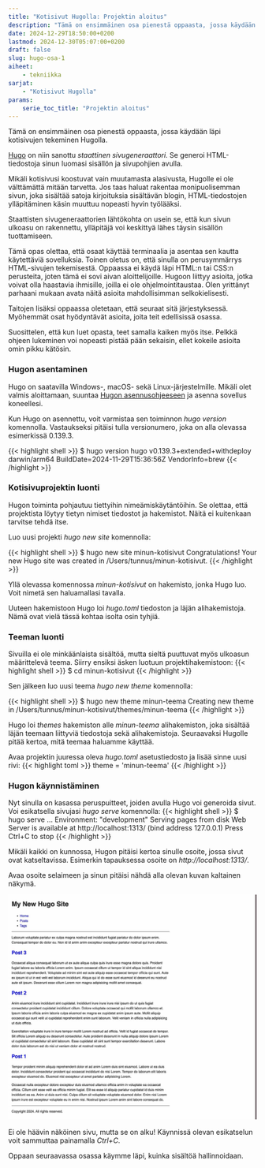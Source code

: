 ```yaml
---
title: "Kotisivut Hugolla: Projektin aloitus"
description: "Tämä on ensimmäinen osa pienestä oppaasta, jossa käydään läpi kotisivujen tekeminen Hugolla."
date: 2024-12-29T18:50:00+0200
lastmod: 2024-12-30T05:07:00+0200
draft: false
slug: hugo-osa-1
aiheet:
    - tekniikka
sarjat:
    - "Kotisivut Hugolla"
params:
    serie_toc_title: "Projektin aloitus"
---
```

Tämä on ensimmäinen osa pienestä oppaasta, jossa käydään läpi kotisivujen tekeminen Hugolla.

<!--more-->

[Hugo](https://gohugo.io) on niin sanottu *staattinen sivugeneraattori*. Se generoi HTML-tiedostoja sinun luomasi sisällön ja sivupohjien avulla.

Mikäli kotisivusi koostuvat vain muutamasta alasivusta, Hugolle ei ole välttämättä mitään tarvetta. Jos taas haluat rakentaa monipuolisemman sivun, joka sisältää satoja kirjoituksia sisältävän blogin, HTML-tiedostojen ylläpitäminen käsin muuttuu nopeasti hyvin työlääksi.

Staattisten sivugeneraattorien lähtökohta on usein se, että kun sivun ulkoasu on rakennettu, ylläpitäjä voi keskittyä lähes täysin sisällön tuottamiseen.

Tämä opas olettaa, että osaat käyttää terminaalia ja asentaa sen kautta käytettäviä sovelluksia. Toinen oletus on, että sinulla on perusymmärrys HTML-sivujen tekemisestä. Oppaassa ei käydä läpi HTML:n tai CSS:n perusteita, joten tämä ei sovi aivan aloittelijoille. Hugoon liittyy asioita, jotka voivat olla haastavia ihmisille, joilla ei ole ohjelmointitaustaa. Olen yrittänyt parhaani mukaan avata näitä asioita mahdollisimman selkokielisesti.

Taitojen lisäksi oppaassa oletetaan, että seuraat sitä järjestyksessä. Myöhemmät osat hyödyntävät asioita, joita teit edellisissä osassa.

Suosittelen, että kun luet opasta, teet samalla kaiken myös itse. Pelkkä ohjeen lukeminen voi nopeasti pistää pään sekaisin, ellet kokeile asioita omin pikku kätösin.

### Hugon asentaminen

Hugo on saatavilla Windows-, macOS- sekä Linux-järjestelmille. Mikäli olet valmis aloittamaan, suuntaa [Hugon asennusohjeeseen](https://gohugo.io/installation/) ja asenna sovellus koneellesi.

Kun Hugo on asennettu, voit varmistaa sen toiminnon *hugo version* komennolla. Vastaukseksi pitäisi tulla versionumero, joka on alla olevassa esimerkissä 0.139.3.

{{< highlight shell >}}
$ hugo version
hugo v0.139.3+extended+withdeploy darwin/arm64 BuildDate=2024-11-29T15:36:56Z VendorInfo=brew
{{< /highlight >}}

### Kotisivuprojektin luonti
Hugon toiminta pohjautuu tiettyihin nimeämiskäytäntöihin. Se olettaa, että projektista löytyy tietyn nimiset tiedostot ja hakemistot. Näitä ei kuitenkaan tarvitse tehdä itse.

Luo uusi projekti *hugo new site* komennolla:

{{< highlight shell >}}
$ hugo new site minun-kotisivut
Congratulations! Your new Hugo site was created in /Users/tunnus/minun-kotisivut.
{{< /highlight >}}

Yllä olevassa komennossa *minun-kotisivut* on hakemisto, jonka Hugo luo. Voit nimetä sen haluamallasi tavalla.

Uuteen hakemistoon Hugo loi *hugo.toml* tiedoston ja läjän alihakemistoja. Nämä ovat vielä tässä kohtaa isolta osin tyhjiä.

### Teeman luonti

Sivuilla ei ole minkäänlaista sisältöä, mutta sieltä puuttuvat myös ulkoasun määrittelevä teema. Siirry ensiksi äsken luotuun projektihakemistoon:
{{< highlight shell >}}
$ cd minun-kotisivut
{{< /highlight >}}

Sen jälkeen luo uusi teema *hugo new theme* komennolla:

{{< highlight shell >}}
$ hugo new theme minun-teema
Creating new theme in /Users/tunnus/minun-kotisivut/themes/minun-teema
{{< /highlight >}}

Hugo loi *themes* hakemiston alle *minun-teema* alihakemiston, joka sisältää läjän teemaan liittyviä tiedostoja sekä alihakemistoja. Seuraavaksi Hugolle pitää kertoa, mitä teemaa haluamme käyttää.

Avaa projektin juuressa oleva *hugo.toml* asetustiedosto ja lisää sinne uusi rivi:
{{< highlight toml >}}
theme = 'minun-teema'
{{< /highlight >}}

### Hugon käynnistäminen

Nyt sinulla on kasassa peruspuitteet, joiden avulla Hugo voi generoida sivut. Voi esikatsella sivujasi *hugo serve*  komennolla:
{{< highlight shell >}}
$ hugo serve
...
Environment: "development"
Serving pages from disk
Web Server is available at http://localhost:1313/ (bind address 127.0.0.1) 
Press Ctrl+C to stop
{{< /highlight >}}

Mikäli kaikki on kunnossa, Hugon pitäisi kertoa sinulle osoite, jossa sivut ovat katseltavissa. Esimerkin tapauksessa osoite on *http://localhost:1313/*.

Avaa osoite selaimeen ja sinun pitäisi nähdä alla olevan kuvan kaltainen näkymä.

![Kuvaruutukaappaus Hugon oletussivusta](sshot-1.jpg)

Ei ole häävin näköinen sivu, mutta se on alku! Käynnissä olevan esikatselun voit sammuttaa painamalla *Ctrl+C*.

Oppaan seuraavassa osassa käymme läpi, kuinka sisältöä hallinnoidaan.